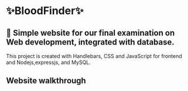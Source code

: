 # ✨BloodFinder✨
## 📆 Simple website for our final examination on Web development, integrated with database.

This project is created with Handlebars, CSS and JavaScript for frontend and Nodejs,expressjs, and MySQL. 

## Website walkthrough


